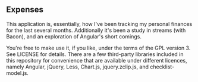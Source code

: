 Expenses
--

This application is, essentially, how I've been tracking my personal finances
for the last several months. Additionally it's been a study in streams (with
Bacon), and an exploration of Angular's short comings.

You're free to make use it, if you like, under the terms of the GPL version 3.
See LICENSE for details. There are a few third-party libraries included in this
repository for convenience that are available under different licences, namely
Angular, jQuery, Less, Chart.js, jquery.zclip.js, and checklist-model.js.
